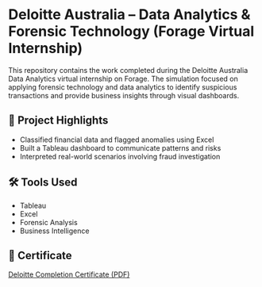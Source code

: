 # Deloitte Australia – Data Analytics & Forensic Technology (Forage Virtual Internship)

This repository contains the work completed during the Deloitte Australia Data Analytics virtual internship on Forage. The simulation focused on applying forensic technology and data analytics to identify suspicious transactions and provide business insights through visual dashboards.

## 📌 Project Highlights
- Classified financial data and flagged anomalies using Excel
- Built a Tableau dashboard to communicate patterns and risks
- Interpreted real-world scenarios involving fraud investigation

## 🛠 Tools Used
- Tableau
- Excel
- Forensic Analysis
- Business Intelligence

## 📄 Certificate
[Deloitte Completion Certificate (PDF)](https://forage-uploads-prod.s3.amazonaws.com/completion-certificates/9PBTqmSxAf6zZTseP/io9DzWKe3PTsiS6GG_9PBTqmSxAf6zZTseP_3b2PPD8fbWrrJ7hfQ_1751655869320_completion_certificate.pdf)
